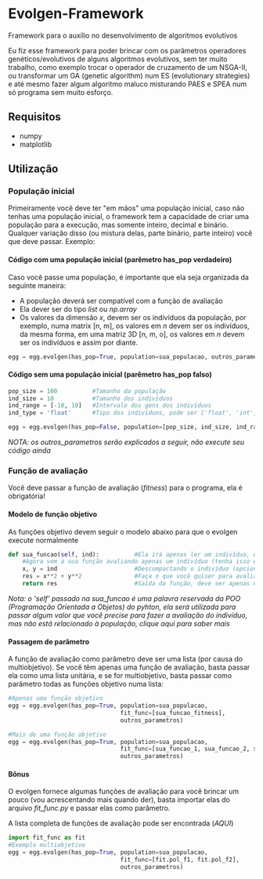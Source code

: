 # Evolgen-Framework
Framework para o auxílio no desenvolvimento de algoritmos evolutivos

Eu fiz esse framework para poder brincar com os parâmetros operadores genéticos/evolutivos de alguns algoritmos evolutivos, sem ter muito trabalho, como exemplo trocar o operador de cruzamento de um NSGA-II, ou transformar um GA (genetic algorithm) num ES (evolutionary strategies) e até mesmo fazer algum algoritmo maluco misturando PAES e SPEA num só programa sem muito esforço.

## Requisitos

- numpy
- matplotlib

## Utilização

### População inicial
Primeiramente você deve ter "em mãos" uma população inicial, caso não tenhas uma população inicial, o framework tem a capacidade de criar uma população para a execução, mas somente inteiro, decimal e binário. Qualquer variação disso (ou mistura delas, parte binário, parte inteiro) você que deve passar. Exemplo:

#### Código com uma população inicial (parêmetro has_pop verdadeiro)
Caso você passe uma população, é importante que ela seja organizada da seguinte maneira:
- A população deverá ser compatível com a função de avaliação
- Ela dever ser do tipo *list* ou *np.array*
- Os valores da dimensão *x*, devem ser os indivíduos da população, por exemplo, numa matrix [n, m], os valores em *n* devem ser os indivíduos, da mesma forma, em uma matriz 3D [n, m, o], os valores em *n* devem ser os indivíduos e assim por diante.

```python
egg = egg.evolgen(has_pop=True, population=sua_populacao, outros_parametros)
```
#### Código sem uma população inicial (parêmetro has_pop falso)
```python
pop_size = 100          #Tamanho da população
ind_size = 10           #Tamanho dos indivíduos
ind_range = [-10, 10]   #Intervalo dos gens dos indivíduos
ind_type = 'float'      #Tipo dos indivíduos, pode ser ['float', 'int', 'bin']

egg = egg.evolgen(has_pop=False, population=[pop_size, ind_size, ind_range, ind_type], outros_parametros)
```
*NOTA: os outros_parametros serão explicados a seguir, não execute seu código ainda*

### Função de avaliação
Você deve passar a função de avaliação (*fitness*) para o programa, ela é obrigatória!

#### Modelo de função objetivo
As funções objetivo devem seguir o modelo abaixo para que o evolgen execute normalmente

```python
def sua_funcao(self, ind):          #Ela irá apenas ler um indivíduo, e não uma população
    #Agora vem a sua função avaliando apenas um indivíduo (tenha isso em mente)
    x, y = ind                      #Descompactando o indivíduo (opcional)
    res = x**2 + y**2               #Faça o que você quiser para avaliar
    return res                      #Saída da função, deve ser apenas um valor
```
*Nota: o 'self' passado na sua_funcao é uma palavra reservada da POO (Programação Orientada a Objetos) do pyhton, ela será utilizada para passar algum valor que você precise para fazer a avaliação do indivíduo, mas não está relacionado à população, clique aqui para saber mais*

#### Passagem de parâmetro
A função de avaliação como parâmetro deve ser uma lista (por causa do multiobjetivo). Se você têm apenas uma função de avaliação, basta passar ela como uma lista unitária, e se for multiobjetivo, basta passar como parâmetro todas as funções objetivo numa lista:

```python
#Apenas uma função objetivo
egg = egg.evolgen(has_pop=True, population=sua_populacao, 
                                fit_func=[sua_funcao_fitness], 
                                outros_parametros)

#Mais de uma função objetivo
egg = egg.evolgen(has_pop=True, population=sua_populacao, 
                                fit_func=[sua_funcao_1, sua_funcao_2, sua_funcao_3], 
                                outros_parametros)
```
#### Bônus
O evolgen fornece algumas funções de avaliação para você brincar um pouco (vou acrescentando mais quando der), basta importar elas do arquivo *fit_func.py* e passar elas como parâmetro.

A lista completa de funções de avaliação pode ser encontrada (*AQUI*)

```python
import fit_func as fit
#Exemplo multiobjetivo
egg = egg.evolgen(has_pop=True, population=sua_populacao, 
                                fit_func=[fit.pol_f1, fit.pol_f2], 
                                outros_parametros)
```
